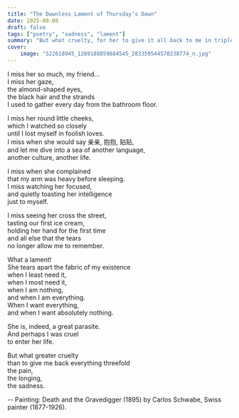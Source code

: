 ```yaml
---
title: "The Dawnless Lament of Thursday’s Dawn"
date: 2025-08-08
draft: false
tags: ["poetry", "sadness", "lament"]
summary: "But what cruelty, for her to give it all back to me in triple."
cover:
    image: "522618945_1289188859884545_283359544570238774_n.jpg"
---
```


I miss her so much, my friend...<br>
I miss her gaze,<br>
the almond-shaped eyes,<br>
the black hair and the strands<br>
I used to gather every day from the bathroom floor.<br>

I miss her round little cheeks,<br>
which I watched so closely<br>
until I lost myself in foolish loves.<br>
I miss when she would say 亲亲, 抱抱, 贴贴,<br>
and let me dive into a sea of another language,<br>
another culture, another life.<br>

I miss when she complained<br>
that my arm was heavy before sleeping.<br>
I miss watching her focused,<br>
and quietly toasting her intelligence<br>
just to myself.<br>

I miss seeing her cross the street,<br>
tasting our first ice cream,<br>
holding her hand for the first time<br>
and all else that the tears<br>
no longer allow me to remember.<br>

What a lament!<br>
She tears apart the fabric of my existence<br>
when I least need it,<br>
when I most need it,<br>
when I am nothing,<br>
and when I am everything.<br>
When I want everything,<br>
and when I want absolutely nothing.<br>

She is, indeed, a great parasite.<br>
And perhaps I was cruel<br>
to enter her life.<br>

But what greater cruelty<br>
than to give me back everything threefold<br>
the pain,<br>
the longing,<br>
the sadness.

--
Painting: Death and the Gravedigger (1895) by Carlos Schwabe, Swiss painter (1877-1926).
